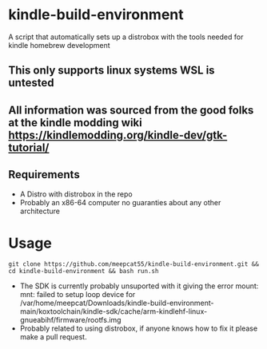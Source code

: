 # kindle-build-environment
A script that automatically sets up a distrobox with the tools needed for kindle homebrew development
## This only supports linux systems WSL is untested
## All information was sourced from the good folks at the kindle modding wiki https://kindlemodding.org/kindle-dev/gtk-tutorial/
## Requirements
- A Distro with distrobox in the repo
- Probably an x86-64 computer no guaranties about any other architecture
# Usage
`git clone https://github.com/meepcat55/kindle-build-environment.git && cd kindle-build-environment && bash run.sh`
- The SDK is currently probably unsuported with it giving the error mount: mnt: failed to setup loop device for /var/home/meepcat/Downloads/kindle-build-environment-main/koxtoolchain/kindle-sdk/cache/arm-kindlehf-linux-gnueabihf/firmware/rootfs.img
- Probably related to using distrobox, if anyone knows how to fix it please make a pull request.
